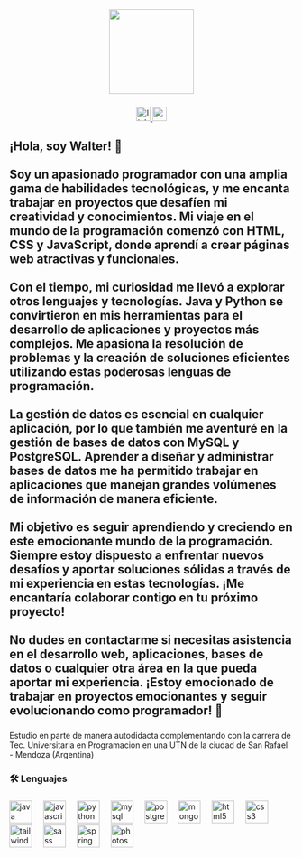 <div align="center">
  <img height="150" src="https://media.giphy.com/media/qgQUggAC3Pfv687qPC/giphy.gif"  />
</div>

###

<div align="center">
  <a href="https://www.linkedin.com/in/waltermmoya" target="_blank">
    <img src="https://img.shields.io/static/v1?message=LinkedIn&logo=linkedin&label=&color=0077B5&logoColor=white&labelColor=&style=for-the-badge" height="25" alt="linkedin logo"  />
  </a>
  <a href="wmmoya@gmail.com" target="_blank">
    <img src="https://img.shields.io/static/v1?message=Gmail&logo=gmail&label=&color=D14836&logoColor=white&labelColor=&style=for-the-badge" height="25" alt="gmail logo"  />
  </a>
</div>

###

<h2 align="left">¡Hola, soy Walter! 👋<br><br>Soy un apasionado programador con una amplia gama de habilidades tecnológicas, y me encanta trabajar en proyectos que desafíen mi creatividad y conocimientos. Mi viaje en el mundo de la programación comenzó con HTML, CSS y JavaScript, donde aprendí a crear páginas web atractivas y funcionales.<br><br>Con el tiempo, mi curiosidad me llevó a explorar otros lenguajes y tecnologías. Java y Python se convirtieron en mis herramientas para el desarrollo de aplicaciones y proyectos más complejos. Me apasiona la resolución de problemas y la creación de soluciones eficientes utilizando estas poderosas lenguas de programación.<br><br>La gestión de datos es esencial en cualquier aplicación, por lo que también me aventuré en la gestión de bases de datos con MySQL y PostgreSQL. Aprender a diseñar y administrar bases de datos me ha permitido trabajar en aplicaciones que manejan grandes volúmenes de información de manera eficiente.<br><br>Mi objetivo es seguir aprendiendo y creciendo en este emocionante mundo de la programación. Siempre estoy dispuesto a enfrentar nuevos desafíos y aportar soluciones sólidas a través de mi experiencia en estas tecnologías. ¡Me encantaría colaborar contigo en tu próximo proyecto!<br><br>No dudes en contactarme si necesitas asistencia en el desarrollo web, aplicaciones, bases de datos o cualquier otra área en la que pueda aportar mi experiencia. ¡Estoy emocionado de trabajar en proyectos emocionantes y seguir evolucionando como programador! 🚀</h2>

###

<h3 align="left"></h3>

###

<p align="left">Estudio en parte de manera autodidacta complementando con la carrera de Tec. Universitaria en Programacion en una UTN de la ciudad de San Rafael - Mendoza (Argentina)</p>

###

<h3 align="left">🛠 Lenguajes</h3>

###

<div align="left">
  <img src="https://cdn.jsdelivr.net/gh/devicons/devicon/icons/java/java-original.svg" height="40" alt="java logo"  />
  <img width="12" />
  <img src="https://cdn.jsdelivr.net/gh/devicons/devicon/icons/javascript/javascript-original.svg" height="40" alt="javascript logo"  />
  <img width="12" />
  <img src="https://cdn.jsdelivr.net/gh/devicons/devicon/icons/python/python-original.svg" height="40" alt="python logo"  />
  <img width="12" />
  <img src="https://cdn.jsdelivr.net/gh/devicons/devicon/icons/mysql/mysql-original.svg" height="40" alt="mysql logo"  />
  <img width="12" />
  <img src="https://cdn.jsdelivr.net/gh/devicons/devicon/icons/postgresql/postgresql-original.svg" height="40" alt="postgresql logo"  />
  <img width="12" />
  <img src="https://cdn.jsdelivr.net/gh/devicons/devicon/icons/mongodb/mongodb-original.svg" height="40" alt="mongodb logo"  />
  <img width="12" />
  <img src="https://cdn.jsdelivr.net/gh/devicons/devicon/icons/html5/html5-original.svg" height="40" alt="html5 logo"  />
  <img width="12" />
  <img src="https://cdn.jsdelivr.net/gh/devicons/devicon/icons/css3/css3-original.svg" height="40" alt="css3 logo"  />
  <img width="12" />
  <img src="https://cdn.jsdelivr.net/gh/devicons/devicon/icons/tailwindcss/tailwindcss-original-wordmark.svg" height="40" alt="tailwindcss logo"  />
  <img width="12" />
  <img src="https://cdn.jsdelivr.net/gh/devicons/devicon/icons/sass/sass-original.svg" height="40" alt="sass logo"  />
  <img width="12" />
  <img src="https://cdn.jsdelivr.net/gh/devicons/devicon/icons/spring/spring-original.svg" height="40" alt="spring logo"  />
  <img width="12" />
  <img src="https://cdn.jsdelivr.net/gh/devicons/devicon/icons/photoshop/photoshop-plain.svg" height="40" alt="photoshop logo"  />
</div>

###

